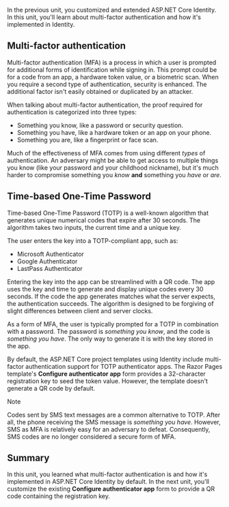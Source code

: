 In the previous unit, you customized and extended ASP.NET Core Identity. In this unit, you'll learn about multi-factor authentication and how it's implemented in Identity.

## Multi-factor authentication

Multi-factor authentication (MFA) is a process in which a user is prompted for additional forms of identification while signing in. This prompt could be for a code from an app, a hardware token value, or a biometric scan. When you require a second type of authentication, security is enhanced. The additional factor isn't easily obtained or duplicated by an attacker.

When talking about multi-factor authentication, the proof required for authentication is categorized into three types:

* Something you know, like a password or security question.
* Something you have, like a hardware token or an app on your phone.
* Something you are, like a fingerprint or face scan.

Much of the effectiveness of MFA comes from using different *types* of authentication. An adversary might be able to get access to multiple things you know (like your password and your childhood nickname), but it's much harder to compromise something you *know* **and** something you *have* or *are*.

## Time-based One-Time Password

Time-based One-Time Password (TOTP) is a well-known algorithm that generates unique numerical codes that expire after 30 seconds. The algorithm takes two inputs, the current time and a unique key.

The user enters the key into a TOTP-compliant app, such as:

* Microsoft Authenticator
* Google Authenticator
* LastPass Authenticator

Entering the key into the app can be streamlined with a QR code. The app uses the key and time to generate and display unique codes every 30 seconds. If the code the app generates matches what the server expects, the authentication succeeds. The algorithm is designed to be forgiving of slight differences between client and server clocks.

As a form of MFA, the user is typically prompted for a TOTP in combination with a password. The password is *something you know*, and the code is *something you have*. The only way to generate it is with the key stored in the app.

By default, the ASP.NET Core project templates using Identity include multi-factor authentication support for TOTP authenticator apps. The Razor Pages template's **Configure authenticator app** form provides a 32-character registration key to seed the token value. However, the template doesn't generate a QR code by default.

> [!NOTE]
> Codes sent by SMS text messages are a common alternative to TOTP. After all, the phone receiving the SMS message is *something you have*. However, SMS as MFA is relatively easy for an adversary to defeat. Consequently, SMS codes are no longer considered a secure form of MFA.

## Summary

In this unit, you learned what multi-factor authentication is and how it's implemented in ASP.NET Core Identity by default. In the next unit, you'll customize the existing **Configure authenticator app** form to provide a QR code containing the registration key.
